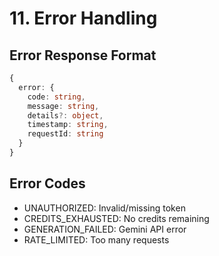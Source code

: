 # 11. Error Handling

## Error Response Format
```typescript
{
  error: {
    code: string,
    message: string,
    details?: object,
    timestamp: string,
    requestId: string
  }
}
```

## Error Codes
- UNAUTHORIZED: Invalid/missing token
- CREDITS_EXHAUSTED: No credits remaining
- GENERATION_FAILED: Gemini API error
- RATE_LIMITED: Too many requests
